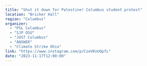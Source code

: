 ```yaml
---
title: "Shut it down for Palestine! Columbus student protest"
location: "Bricker Hall"
region: "Columbus"
organizer:
  - "PSL Columbus"
  - "SJP OSU"
  - "JUST Columbus"
  - "ANSWER"
  - "Climate Strike Ohio"
link: "https://www.instagram.com/p/CzeVKnUOpfL"
date: "2023-11-17T12:00:00"
---
```

